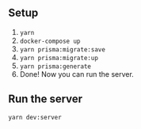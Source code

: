 ## Setup

1. `yarn`
2. `docker-compose up`
3. `yarn prisma:migrate:save`
4. `yarn prisma:migrate:up`
5. `yarn prisma:generate`
6. Done! Now you can run the server.

## Run the server

```
yarn dev:server
```
